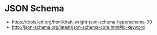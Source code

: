 # JSON Schema

- https://tools.ietf.org/html/draft-wright-json-schema-hyperschema-00
- http://json-schema.org/latest/json-schema-core.html#id-keyword
